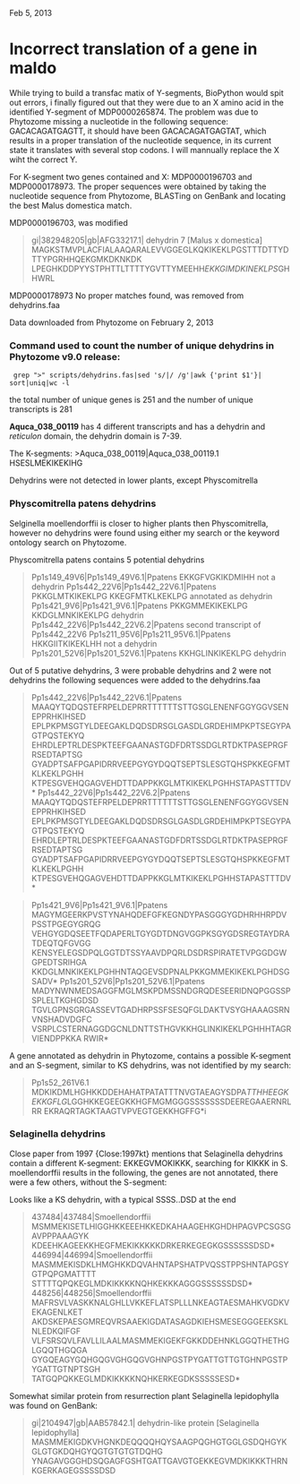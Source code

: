 Feb 5, 2013
# Incorrect translation of a gene in maldo
While trying to build a transfac matix of Y-segments, BioPython would spit out errors, i finally figured out that they were due to an X amino acid in the identified Y-segment of MDP0000265874. The problem was due to Phytozome missing a nucleotide in the following sequence: GACACAGATGAGTT, it should have been GACACAGATGAGTAT, which results in a proper translation of the nucleotide sequence, in its current state it translates with several stop codons. I will mannually replace the X wiht the correct Y.

For K-segment two genes contained and X: MDP0000196703 and MDP0000178973. The proper sequences were obtained by taking the nucleotide sequence from Phytozome, BLASTing on GenBank and locating the best Malus domestica match.

MDP0000196703, was modified
>gi|382948205|gb|AFG33217.1| dehydrin 7 [Malus x domestica]
MAGKSTMVPLACFIALAAQARALEVVGGEGLKQKIKEKLPGSTTTDTTYDTTYPGRHHQEKGMKDKNKDK
LPEGHKDDPYYSTPHTTLTTTTYGVTTYMEEHH*EKKGIMDKINEKLPS*GHHWRL

MDP0000178973
No proper matches found, was removed from dehydrins.faa


Data downloaded from Phytozome on February 2, 2013

### Command used to count the number of unique dehydrins in Phytozome v9.0 release:
	 grep ">" scripts/dehydrins.fas|sed 's/|/ /g'|awk {'print $1'}| sort|uniq|wc -l

the total number of unique genes is 251 and the number of unique transcripts is 281 

**Aquca_038_00119** has 4 different transcripts and has a dehydrin and *reticulon* domain, the dehydrin domain is 7-39.

The K-segments: 
\>Aquca_038_00119|Aquca_038_00119.1
HSESLMEKIKEKIHG

Dehydrins were not detected in lower plants, except Physcomitrella

### Physcomitrella patens dehydrins
Selginella moellendorffii is closer to higher plants then Physcomitrella, however no dehydrins were found using either my search or the keyword ontology search on Phytozome.

Physcomitrella patens contains 5 potential dehydrins

>Pp1s149_49V6|Pp1s149_49V6.1|Ppatens 	EKKGFVGKIKDMIHH		not a dehydrin
>Pp1s442_22V6|Pp1s442_22V6.1|Ppatens	PKKGLMTKIKEKLPG	KKEGFMTKLKEKLPG	annotated as dehydrin
>Pp1s421_9V6|Pp1s421_9V6.1|Ppatens	PKKGMMEKIKEKLPG KKDGLMNKIKEKLPG dehydrin
>Pp1s442_22V6|Pp1s442_22V6.2|Ppatens	second transcript of Pp1s442_22V6
>Pp1s211_95V6|Pp1s211_95V6.1|Ppatens	HKKGIITKIKEKLHH		not a dehydrin
>Pp1s201_52V6|Pp1s201_52V6.1|Ppatens	KKHGLINKIKEKLPG		dehydrin

Out of 5 putative dehydrins, 3 were probable dehydrins and 2 were not dehydrins
the following sequences were added to the dehydrins.faa

>Pp1s442_22V6|Pp1s442_22V6.1|Ppatens
MAAQYTQDQSTEFRPELDEPRRTTTTTTSTTGSGLENENFGGYGGVSENEPPRHKIHSED
EPLPKPMSGTYLDEEGAKLDQDSDRSGLGASDLGRDEHIMPKPTSEGYPAGTPQSTEKYQ
EHRDLEPTRLDESPKTEEFGAANASTGDFDRTSSDGLRTDKTPASEPRGFRSEDTAPTSG
GYADPTSAFPGAPIDRRVEEPGYGYDQQTSEPTSLESGTQHSPKKEGFMTKLKEKLPGHH
KTPESGVEHQGAGVEHDTTDAPPKKGLMTKIKEKLPGHHSTAPASTTTDV*
>Pp1s442_22V6|Pp1s442_22V6.2|Ppatens
MAAQYTQDQSTEFRPELDEPRRTTTTTTSTTGSGLENENFGGYGGVSENEPPRHKIHSED
EPLPKPMSGTYLDEEGAKLDQDSDRSGLGASDLGRDEHIMPKPTSEGYPAGTPQSTEKYQ
EHRDLEPTRLDESPKTEEFGAANASTGDFDRTSSDGLRTDKTPASEPRGFRSEDTAPTSG
GYADPTSAFPGAPIDRRVEEPGYGYDQQTSEPTSLESGTQHSPKKEGFMTKLKEKLPGHH
KTPESGVEHQGAGVEHDTTDAPPKKGLMTKIKEKLPGHHSTAPASTTTDV*

>Pp1s421_9V6|Pp1s421_9V6.1|Ppatens
MAGYMGEERKPVSTYNAHQDEFGFKEGNDYPASGGGYGDHRHHRPDVPSSTPGEGYGRQG
VEHGYGDQSEETFQDAPERLTGYGDTDNGVGGPKSGYGDSREGTAYDRATDEQTQFGVGG
KENSYELEGSDPQLGGTDTSSYAAVDPQRLDSDRSPIRATETVPGGDGWGPEDTSRIHGA
KKDGLMNKIKEKLPGHHNTAQGEVSDPNALPKKGMMEKIKEKLPGHDSGSADV*
>Pp1s201_52V6|Pp1s201_52V6.1|Ppatens
MADYNWNMEDSAGGFMGLMSKPDMSSNDGRQDESEERIDNQPGGSSPSPLELTKGHGDSD
TGVLGPNSGRGASSEVTGADHRPSSFSESQFGLDAKTVSYGHAAAGSRNVNSHADVDGFC
VSRPLCSTERNAGGDGCNLDNTTSTHGVKKHGLINKIKEKLPGHHHTAGRVIENDPPKKA
RWIR*

A gene annotated as dehydrin in Phytozome, contains a possible K-segment and an S-segment, similar to KS dehydrins, was not identified by my search:
>Pp1s52_261V6.1
MDKIKDMLHGHKKDDEHAHATPATATTTNVGTAEAGYSDPA*TTHHEEGKEKKGFLG*LGGHKKEGEEGKKHGFMGMGGGSSSSSSSDEEREGAAERNRLRR
EKRAQRTAGKTAAGTVPVEGTGEKKHGFFG*i

### Selaginella dehydrins
Close paper from 1997 {Close:1997kt} mentions that Selaginella dehydrins contain a different K-segment: EKKEGVMOKIKKK, searching for KIKKK in S. moellendorffii results in the following, the genes are not annotated, there were a few others, without the S-segment:

Looks like a KS dehydrin, with a typical SSSS..DSD at the end
>437484|437484|Smoellendorffii
MSMMEKISETLHIGGHKKEEEHKKEDKAHAAGEHKGHDHPAGVPCSGSGAVPPPAAAGYK
KDEEHKAGEEKKHEGFMEKIKKKKKDRKERKEGEGKGSSSSSSDSD*
>446994|446994|Smoellendorffii
MASMMEKISDKLHMGHKKDQVAHNTAPSHATPVQSSTPPSHNTAPGSYGTPQPGMATTTT
STTTTQPQKEGLMDKIKKKKNQHKEKKKAGGGSSSSSSDSD*
>448256|448256|Smoellendorffii
MAFRSVLVASKKNALGHLLVKKEFLATSPLLLNKEAGTAESMAHKVGDKVEKAGENLKET
AKDSKEPAESGMREQVRSAAEKIGDATASAGDKIEHSMESEGGGEEKSKLNLEDKQIFGF
VLFSRSQVLFAVLLILAALMASMMEKIGEKFGKKDDEHNKLGGQTHETHGLGQQTHGQGA
GYGQEAGYGQHGQGVGHGQGVGHNPGSTPYGATTGTTGTGHNPGSTPYGATTGTNPTSGH
TATGQPQKKEGLMDKIKKKKNQHKERKEGDKSSSSSESD*

Somewhat similar protein from resurrection plant Selaginella lepidophylla was found on GenBank:
>gi|2104947|gb|AAB57842.1| dehydrin-like protein [Selaginella lepidophylla]
MASMMEKIGDKVHGNKDEQQQQHQYSAAGPQGHGTGGLGSDQHGYKGLGTGKDQHGYQGTGTGTGTDQHG
YNAGAVGGGHDSQGAGFGSHTGATTGAVGTGEKKEGVMDKIKKKTHRNKGERKAGEGSSSSDSD
